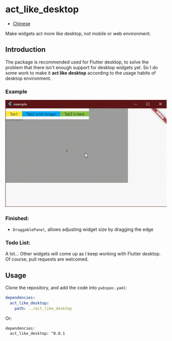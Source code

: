 # act_like_desktop

- [Chinese](README_zh.md)

Make widgets act more like desktop, not mobile or web environment.


## Introduction

The package is recommended used for Flutter desktop, to solve the problem that there isn't enough support for desktop widgets yet.
So I do some work to make it **act like desktop** according to the usage habits of desktop environment.

### Example
![example](https://github.com/nullptrjzz/act_like_desktop/raw/main/screenshots/1.gif)

### Finished:

- ```DraggablePanel```, allows adjusting widget size by dragging the edge

### Todo List:

A lot... Other widgets will come up as I keep working with Flutter desktop. Of course, pull requests are welcomed. 



## Usage

Clone the repository, and add the code into ```pubspec.yaml```:

```yaml
dependencies:
  act_like_desktop:
    path: ../act_like_desktop
```

Or:

```
dependencies:
  act_like_desktop: ^0.0.1
```
